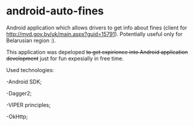 # android-auto-fines
Android application which allows drivers to get info about fines (client for http://mvd.gov.by/uk/main.aspx?guid=15791). Potentially useful only for Belarusian region :).

This application was depeloped <del>to get expirience into Android application development</del> just for fun expesially in free time.

Used technologies:

-Android SDK;

-Dagger2;

-VIPER principles;

-OkHttp;
